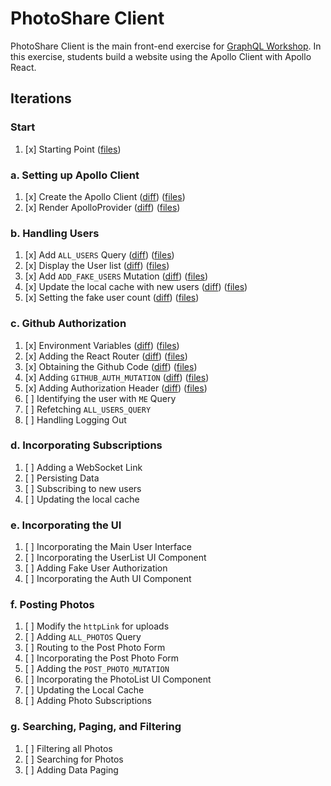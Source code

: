 PhotoShare Client
===============
PhotoShare Client is the main front-end  exercise for [GraphQL Workshop](https://www.graphqlworkshop.com). In this exercise, students build a website using the Apollo Client with Apollo React.

Iterations
---------------

### Start

1. [x] Starting Point ([files](https://github.com/graphqlworkshop/photo-share-client/tree/start))

### a. Setting up Apollo Client

1. [x] Create the Apollo Client ([diff](https://github.com/graphqlworkshop/photo-share-client/compare/start...step-a1)) ([files](https://github.com/graphqlworkshop/photo-share-client/tree/start))
2. [x] Render ApolloProvider ([diff](https://github.com/graphqlworkshop/photo-share-client/compare/step-a1...step-a2)) ([files](https://github.com/graphqlworkshop/photo-share-client/tree/step-a2))

### b. Handling Users

1. [x] Add `ALL_USERS` Query ([diff](https://github.com/graphqlworkshop/photo-share-client/compare/step-a2...step-b1)) ([files](https://github.com/graphqlworkshop/photo-share-client/tree/step-b1))
2. [x] Display the User list ([diff](https://github.com/graphqlworkshop/photo-share-client/compare/step-b1...step-b2)) ([files](https://github.com/graphqlworkshop/photo-share-client/tree/b2))
3. [x] Add `ADD_FAKE_USERS` Mutation ([diff](https://github.com/graphqlworkshop/photo-share-client/compare/step-b2...step-b3)) ([files](https://github.com/graphqlworkshop/photo-share-client/tree/step-b3))
4. [x] Update the local cache with new users ([diff](https://github.com/graphqlworkshop/photo-share-client/compare/step-b3...step-b4)) ([files](https://github.com/graphqlworkshop/photo-share-client/tree/step-b4))
5. [x] Setting the fake user count ([diff](https://github.com/graphqlworkshop/photo-share-client/compare/step-b4...step-b5)) ([files](https://github.com/graphqlworkshop/photo-share-client/tree/step-b5))

### c. Github Authorization

1. [x] Environment Variables ([diff](https://github.com/graphqlworkshop/photo-share-client/compare/step-b5...step-c1)) ([files](https://github.com/graphqlworkshop/photo-share-client/tree/step-c1))
2. [x] Adding the React Router ([diff](https://github.com/graphqlworkshop/photo-share-client/compare/step-c1...step-c2)) ([files](https://github.com/graphqlworkshop/photo-share-client/tree/step-c2))
3. [x] Obtaining the Github Code ([diff](https://github.com/graphqlworkshop/photo-share-client/compare/step-c2...step-c3)) ([files](https://github.com/graphqlworkshop/photo-share-client/tree/step-c3))
4. [x] Adding `GITHUB_AUTH_MUTATION` ([diff](https://github.com/graphqlworkshop/photo-share-client/compare/step-c3...step-c4)) ([files](https://github.com/graphqlworkshop/photo-share-client/tree/step-c4))
5. [x] Adding Authorization Header ([diff](https://github.com/graphqlworkshop/photo-share-client/compare/step-c4...step-c5)) ([files](https://github.com/graphqlworkshop/photo-share-client/tree/step-c5))
6. [ ] Identifying the user with `ME` Query
7. [ ] Refetching `ALL_USERS_QUERY`
8. [ ] Handling Logging Out

### d. Incorporating Subscriptions

1. [ ] Adding a WebSocket Link
2. [ ] Persisting Data
3. [ ] Subscribing to new users
4. [ ] Updating the local cache

### e. Incorporating the UI

1. [ ] Incorporating the Main User Interface
2. [ ] Incorporating the UserList UI Component
3. [ ] Adding Fake User Authorization
4. [ ] Incorporating the Auth UI Component

### f. Posting Photos

1. [ ] Modify the `httpLink` for uploads
2. [ ] Adding `ALL_PHOTOS` Query
3. [ ] Routing to the Post Photo Form
4. [ ] Incorporating the Post Photo Form
5. [ ] Adding the `POST_PHOTO_MUTATION`
6. [ ] Incorporating the PhotoList UI Component
7. [ ] Updating the Local Cache
9. [ ] Adding Photo Subscriptions

### g. Searching, Paging, and Filtering

1. [ ] Filtering all Photos
2. [ ] Searching for Photos
3. [ ] Adding Data Paging